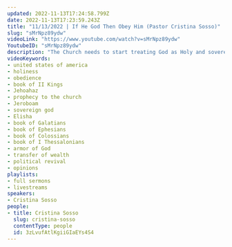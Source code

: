 ```yaml
---
updated: 2022-11-13T17:24:58.799Z
date: 2022-11-13T17:23:59.243Z
title: "11/13/2022 | If He God Then Obey Him (Pastor Cristina Sosso)"
slug: "sMrNpz89ydw"
videoLink: "https://www.youtube.com/watch?v=sMrNpz89ydw"
YoutubeID: "sMrNpz89ydw"
description: "The Church needs to start treating God as Holy and sovereign. We cry out to God to bring revival but don't obey Him. We need to stop squandering the opportunities God has given us. Ephesians 5:15-16 states, \"Be very careful, then, how you live—not as unwise but as wise, making the most of every opportunity, because the days are evil.\" This sermon was delivered by Pastor Cristina Sosso at Freedom Fellowship Church International on November 11, 2022.\n"
videoKeywords:
- united states of america
- holiness
- obedience
- book of II Kings
- Jehoahaz
- prophecy to the church
- Jeroboam
- sovereign god
- Elisha
- book of Galatians
- book of Ephesians
- book of Colossians
- book of I Thessalonians
- armor of God
- transfer of wealth
- political revival
- opinions
playlists:
- full sermons
- livestreams
speakers:
- Cristina Sosso
people:
- title: Cristina Sosso
  slug: cristina-sosso
  contentType: people
  id: 3zLvufAtlKgiiGIaEYs4S4
---
```

